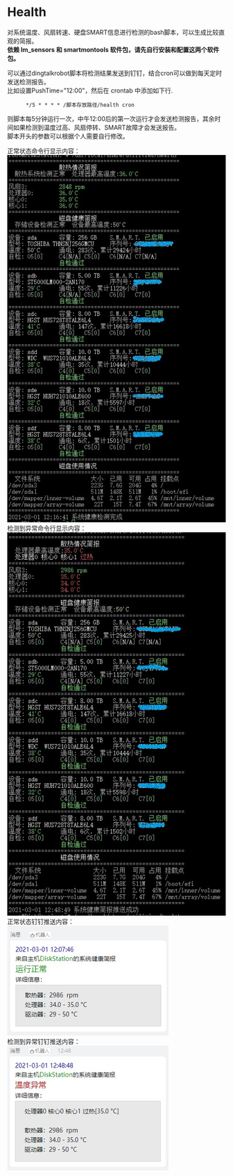 # Health
对系统温度、风扇转速、硬盘SMART信息进行检测的bash脚本，可以生成比较直观的简报。  
**依赖 lm_sensors 和 smartmontools 软件包，请先自行安装和配置这两个软件包。**  

可以通过dingtalkrobot脚本将检测结果发送到钉钉，结合cron可以做到每天定时发送检测报告。  
比如设置PushTime="12:00"，然后在 crontab 中添加如下行.

          */5 * * * * /脚本存放路径/health cron

则脚本每5分钟运行一次，中午12:00后的第一次运行才会发送检测报告，其余时间如果检测到温度过高、风扇停转、SMART故障才会发送报告。  
脚本开头的参数可以根据个人需要自行修改。 

正常状态命令行显示内容：  
![正常命令行显示](https://github.com/hzgjq/Health/blob/main/screenshot/%E6%AD%A3%E5%B8%B8%E5%91%BD%E4%BB%A4%E8%A1%8C%E6%98%BE%E7%A4%BA.jpg?raw=true)  
检测到异常命令行显示内容：  
![异常命令行显示](https://github.com/hzgjq/Health/blob/main/screenshot/%E5%BC%82%E5%B8%B8%E5%91%BD%E4%BB%A4%E8%A1%8C%E6%98%BE%E7%A4%BA.jpg?raw=true)  
正常状态钉钉推送内容：  
![正常钉钉消息](https://github.com/hzgjq/Health/blob/main/screenshot/%E6%AD%A3%E5%B8%B8%E9%92%89%E9%92%89%E6%B6%88%E6%81%AF.jpg?raw=true)  
检测到异常钉钉推送内容：  
![异常钉钉消息](https://github.com/hzgjq/Health/blob/main/screenshot/%E5%BC%82%E5%B8%B8%E9%92%89%E9%92%89%E6%B6%88%E6%81%AF.jpg?raw=true)  
